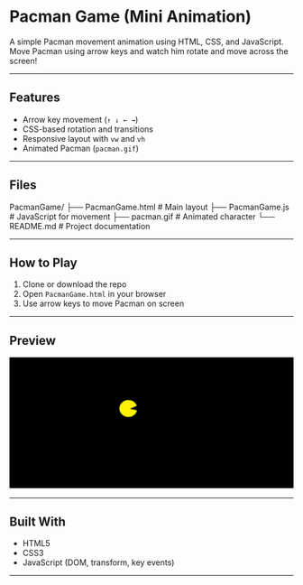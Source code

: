 # Pacman Game (Mini Animation)

A simple Pacman movement animation using HTML, CSS, and JavaScript. Move Pacman using arrow keys and watch him rotate and move across the screen!

---

## Features

- Arrow key movement (`↑ ↓ ← →`)
- CSS-based rotation and transitions
- Responsive layout with `vw` and `vh`
- Animated Pacman (`pacman.gif`)

---

## Files

PacmanGame/
├── PacmanGame.html # Main layout
├── PacmanGame.js # JavaScript for movement
├── pacman.gif # Animated character
└── README.md # Project documentation

---

##  How to Play

1. Clone or download the repo
2. Open `PacmanGame.html` in your browser
3. Use arrow keys to move Pacman on screen

---

##  Preview

![Pacman Preview](./Screenshot.png)

---

## Built With

- HTML5
- CSS3
- JavaScript (DOM, transform, key events)

---
